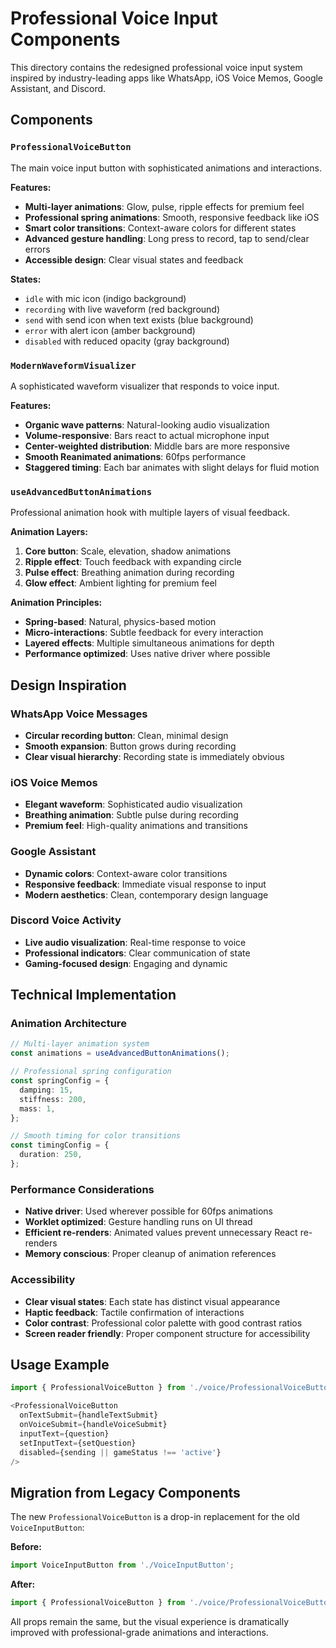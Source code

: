 # Professional Voice Input Components

This directory contains the redesigned professional voice input system inspired by industry-leading apps like WhatsApp, iOS Voice Memos, Google Assistant, and Discord.

## Components

### `ProfessionalVoiceButton`
The main voice input button with sophisticated animations and interactions.

**Features:**
- **Multi-layer animations**: Glow, pulse, ripple effects for premium feel
- **Professional spring animations**: Smooth, responsive feedback like iOS
- **Smart color transitions**: Context-aware colors for different states
- **Advanced gesture handling**: Long press to record, tap to send/clear errors
- **Accessible design**: Clear visual states and feedback

**States:**
- `idle` with mic icon (indigo background)
- `recording` with live waveform (red background)  
- `send` with send icon when text exists (blue background)
- `error` with alert icon (amber background)
- `disabled` with reduced opacity (gray background)

### `ModernWaveformVisualizer`
A sophisticated waveform visualizer that responds to voice input.

**Features:**
- **Organic wave patterns**: Natural-looking audio visualization
- **Volume-responsive**: Bars react to actual microphone input
- **Center-weighted distribution**: Middle bars are more responsive
- **Smooth Reanimated animations**: 60fps performance
- **Staggered timing**: Each bar animates with slight delays for fluid motion

### `useAdvancedButtonAnimations`
Professional animation hook with multiple layers of visual feedback.

**Animation Layers:**
1. **Core button**: Scale, elevation, shadow animations
2. **Ripple effect**: Touch feedback with expanding circle
3. **Pulse effect**: Breathing animation during recording  
4. **Glow effect**: Ambient lighting for premium feel

**Animation Principles:**
- **Spring-based**: Natural, physics-based motion
- **Micro-interactions**: Subtle feedback for every interaction
- **Layered effects**: Multiple simultaneous animations for depth
- **Performance optimized**: Uses native driver where possible

## Design Inspiration

### WhatsApp Voice Messages
- **Circular recording button**: Clean, minimal design
- **Smooth expansion**: Button grows during recording
- **Clear visual hierarchy**: Recording state is immediately obvious

### iOS Voice Memos  
- **Elegant waveform**: Sophisticated audio visualization
- **Breathing animation**: Subtle pulse during recording
- **Premium feel**: High-quality animations and transitions

### Google Assistant
- **Dynamic colors**: Context-aware color transitions
- **Responsive feedback**: Immediate visual response to input
- **Modern aesthetics**: Clean, contemporary design language

### Discord Voice Activity
- **Live audio visualization**: Real-time response to voice
- **Professional indicators**: Clear communication of state
- **Gaming-focused design**: Engaging and dynamic

## Technical Implementation

### Animation Architecture
```typescript
// Multi-layer animation system
const animations = useAdvancedButtonAnimations();

// Professional spring configuration
const springConfig = {
  damping: 15,
  stiffness: 200,
  mass: 1,
};

// Smooth timing for color transitions
const timingConfig = {
  duration: 250,
};
```

### Performance Considerations
- **Native driver**: Used wherever possible for 60fps animations
- **Worklet optimized**: Gesture handling runs on UI thread
- **Efficient re-renders**: Animated values prevent unnecessary React re-renders
- **Memory conscious**: Proper cleanup of animation references

### Accessibility
- **Clear visual states**: Each state has distinct visual appearance
- **Haptic feedback**: Tactile confirmation of interactions
- **Color contrast**: Professional color palette with good contrast ratios
- **Screen reader friendly**: Proper component structure for accessibility

## Usage Example

```typescript
import { ProfessionalVoiceButton } from './voice/ProfessionalVoiceButton';

<ProfessionalVoiceButton
  onTextSubmit={handleTextSubmit}
  onVoiceSubmit={handleVoiceSubmit}
  inputText={question}
  setInputText={setQuestion}
  disabled={sending || gameStatus !== 'active'}
/>
```

## Migration from Legacy Components

The new `ProfessionalVoiceButton` is a drop-in replacement for the old `VoiceInputButton`:

**Before:**
```typescript
import VoiceInputButton from './VoiceInputButton';
```

**After:**
```typescript
import { ProfessionalVoiceButton } from './voice/ProfessionalVoiceButton';
```

All props remain the same, but the visual experience is dramatically improved with professional-grade animations and interactions.